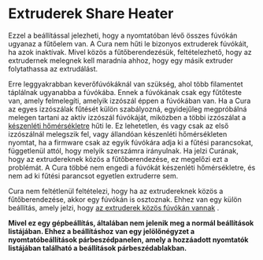 # Extruderek Share Heater

Ezzel a beállítással jelezheti, hogy a nyomtatóban lévő összes fúvókán ugyanaz a fűtőelem van. A Cura nem hűti le bizonyos extruderek fúvókáit, ha azok inaktívak. Mivel közös a fűtőberendezésük, feltételezhető, hogy az extrudernek melegnek kell maradnia ahhoz, hogy egy másik extruder folytathassa az extrudálást.

Erre leggyakrabban keverőfúvókáknál van szükség, ahol több filamentet táplálnak ugyanabba a fúvókába. Ennek a fúvókának csak egy fűtőteste van, amely felmelegíti, amelyik izzószál éppen a fúvókában van. Ha a Cura az egyes izzószálak fűtését külön szabályozná, egyidejűleg megpróbálná melegen tartani az aktív izzószál fúvókáját, miközben a többi izzószálat a [készenléti hőmérsékletre](../material/material_standby_temperature.md) hűti le. Ez lehetetlen, és vagy csak az első izzószálnál melegszik fel, vagy állandóan készenléti hőmérsékleten nyomtat, ha a firmware csak az egyik fúvókára adja ki a fűtési parancsokat, függetlenül attól, hogy melyik szerszámra irányulnak. Ha jelzi Curának, hogy az extrudereknek közös a fűtőberendezése, ez megelőzi ezt a problémát. A Cura többé nem engedi a fúvókát készenléti hőmérsékletre, és nem ad ki fűtési parancsot egyetlen extruderre sem.

Cura nem feltétlenül feltételezi, hogy ha az extrudereknek közös a fűtőberendezése, akkor egy fúvókán is osztoznak. Ehhez van egy külön beállítás, amely jelzi, hogy [az extruderek közös fúvókán vannak](machine_extruders_share_nozzle.md) .

**Mivel ez egy gépbeállítás, általában nem jelenik meg a normál beállítások listájában. Ehhez a beállításhoz van egy jelölőnégyzet a nyomtatóbeállítások párbeszédpanelen, amely a hozzáadott nyomtatók listájában található a beállítások párbeszédablakban.**
